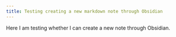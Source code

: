 ```yaml
---
title: Testing creating a new markdown note through Obsidian
---
```


Here I am testing whether I can create a new note through Obsidian.
